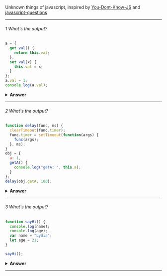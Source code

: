 Unknown things of javascript, inspired by [You-Dont-Know-JS](https://github.com/getify/You-Dont-Know-JS) and [javascript-questions](https://github.com/anyexinglu/javascript-questions)

---

###### 1 What's the output?

```javascript
a = {
  get val() {
    return this.val;
  },
  set val(x) {
    this.val = x;
  }
};
a.val = 1;
console.log(a.val);
```

<details><summary><b>Answer</b></summary>
<p>

```
Uncaught RangeError: Maximum call stack size exceeded
    at Object.set val [as val] (<anonymous>:6:12)
```

`this.val = x` invokes the setter again, which leads to an infinite loop. To avoid this, you need to store the actual value in a separate field of the object (e.g. this.\_val), and then have your getter return that value. Here's an example:

```javascript
a = {
  get val() {
    return this._val;
  },
  set val(x) {
    this._val = x;
  }
};
a.val = 1;
console.log(a.val);
```

[reference](https://stackoverflow.com/questions/43780287/javascript-uncaught-rangeerror-maximum-call-stack-size-exceeded)

</p>
</details>

---

###### 2 What's the output?

```javascript
function delay(func, ms) {
  clearTimeout(func.timer);
  func.timer = setTimeout(function(args) {
    func(args);
  }, ms);
}
obj = {
  a: 1,
  getA() {
    console.log("getA: ", this.a);
  }
};
delay(obj.getA, 100);
```

<details><summary><b>Answer</b></summary>
<p>

output: `getA: undefined`

`func(args)` is the same to `getA(window)`. Here is the right way:

```javascript
function delay(func, context, ms) {
  clearTimeout(func.timer);
  func.timer = setTimeout(function(args) {
    func.call(context, args);
  }, ms);
}
obj = {
  a: 1,
  getA() {
    console.log("getA: ", this.a);
  }
};
delay(obj.getA, obj, 100);
```

The `context` should be provided, in order to output `getA: 1`

</p>
</details>

---

###### 3 What's the output?

```javascript
function sayHi() {
  console.log(name);
  console.log(age);
  var name = "Lydia";
  let age = 21;
}

sayHi();
```

<details><summary><b>Answer</b></summary>
<p>

</p>
</details>

---
